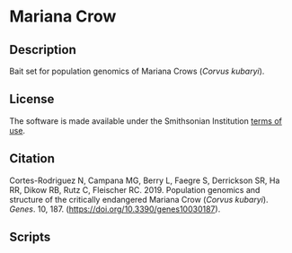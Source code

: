 # Mariana Crow  
## Description  
Bait set for population genomics of Mariana Crows (*Corvus kubaryi*).  
## License  
The software is made available under the Smithsonian Institution [terms of use](https://www.si.edu/termsofuse).  
## Citation  
Cortes-Rodriguez N, Campana MG, Berry L, Faegre S, Derrickson SR, Ha RR, Dikow RB, Rutz C, Fleischer RC. 2019. Population genomics and structure of the critically endangered Mariana Crow (*Corvus kubaryi*). *Genes*. 10, 187. (https://doi.org/10.3390/genes10030187).  
## Scripts  
